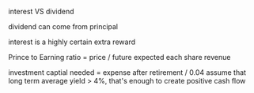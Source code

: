 interest VS dividend

dividend can come from principal

interest is a highly certain extra reward

Prince to Earning ratio = price / future expected each share revenue

investment captial needed = expense after retirement / 0.04
assume that long term average yield > 4%, that's enough to create positive cash flow









